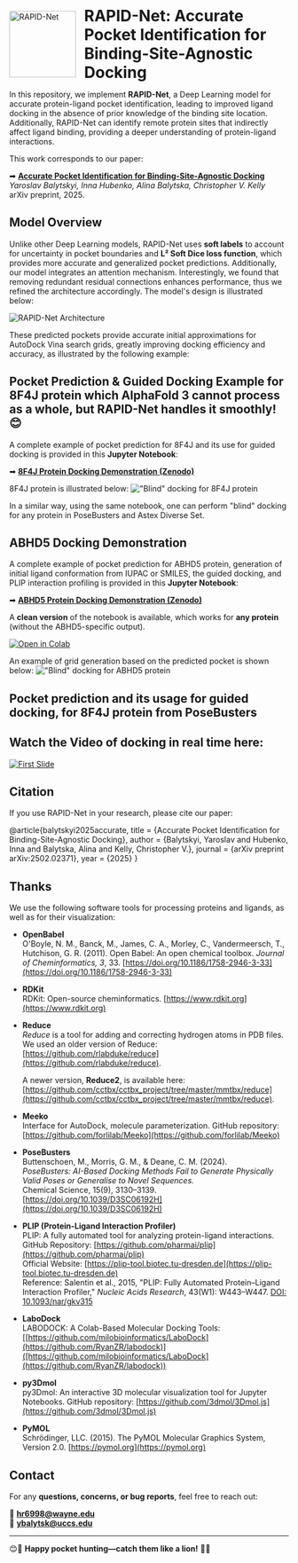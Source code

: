 <div style="display: flex; align-items: center;">

  <a href="https://github.com/BalytskyiJaroslaw/RAPID-Net/blob/main/New_Logo.png" target="_blank" style="margin-right: 15px;">
    <img src="https://raw.githubusercontent.com/BalytskyiJaroslaw/RAPID-Net/main/New_Logo.png" alt="RAPID-Net" width="120"/>
  </a>

  <h1 style="margin: 0;">RAPID-Net: Accurate Pocket Identification for Binding-Site-Agnostic Docking</h1>

</div>


In this repository, we implement **RAPID-Net**, a Deep Learning model for accurate protein-ligand pocket identification, leading to improved ligand docking in the absence of prior knowledge of the binding site location. Additionally, RAPID-Net can identify remote protein sites that indirectly affect ligand binding, providing a deeper understanding of protein-ligand interactions.

This work corresponds to our paper:

➡ **[Accurate Pocket Identification for Binding-Site-Agnostic Docking](https://arxiv.org/abs/2502.02371)**  
*Yaroslav Balytskyi, Inna Hubenko, Alina Balytska, Christopher V. Kelly*  
arXiv preprint, 2025.  

## Model Overview  

Unlike other Deep Learning models, RAPID-Net uses **soft labels** to account for uncertainty in pocket boundaries and **L² Soft Dice loss function**, which provides more accurate and generalized pocket predictions. Additionally, our model integrates an attention mechanism. Interestingly, we found that removing redundant residual connections enhances performance, thus we refined the architecture accordingly. The model's design is illustrated below:

![RAPID-Net Architecture](https://github.com/BalytskyiJaroslaw/RAPID-Net/blob/main/RAPID_diagram_insert.png)  

These predicted pockets provide accurate initial approximations for AutoDock Vina search grids, greatly improving docking efficiency and accuracy, as illustrated by the following example: 

## Pocket Prediction & Guided Docking Example for 8F4J protein which AlphaFold 3 cannot process as a whole, but RAPID-Net handles it smoothly! 😊

A complete example of pocket prediction for 8F4J and its use for guided docking is provided in this **Jupyter Notebook**:  

➡ **[8F4J Protein Docking Demonstration (Zenodo)](https://zenodo.org/records/15026755)**

8F4J protein is illustrated below:
!["Blind" docking for 8F4J protein](https://github.com/BalytskyiJaroslaw/RAPID-Net/blob/main/8F4J.png) 

In a similar way, using the same notebook, one can perform "blind" docking for any protein in PoseBusters and Astex Diverse Set.

## ABHD5 Docking Demonstration

A complete example of pocket prediction for ABHD5 protein, generation of initial ligand conformation from IUPAC or SMILES, the guided docking, and PLIP interaction profiling is provided in this **Jupyter Notebook**: 

➡ **[ABHD5 Protein Docking Demonstration (Zenodo)](https://zenodo.org/records/15048009)**

A **clean version** of the notebook is available, which works for **any protein** (without the ABHD5-specific output).  

[![Open in Colab](https://colab.research.google.com/assets/colab-badge.svg)](https://colab.research.google.com/github/BalytskyiJaroslaw/RAPID-Net/blob/main/Demo_docking_guided_by_RAPID_Net_ABHD5_as_an_example_submit_clean.ipynb)

An example of grid generation based on the predicted pocket is shown below:
!["Blind" docking for ABHD5 protein](https://github.com/BalytskyiJaroslaw/RAPID-Net/blob/main/Vina_Setup.png) 

## Pocket prediction and its usage for guided docking, for 8F4J protein from PoseBusters

## Watch the Video of docking in real time here:
[![First Slide](https://github.com/BalytskyiJaroslaw/RAPID-Net/blob/main/8F4J_screenshot_1.png?raw=true)](https://youtu.be/EkUKmoW11pE)


## Citation  

If you use RAPID-Net in your research, please cite our paper:  

@article{balytskyi2025accurate,
  title = {Accurate Pocket Identification for Binding-Site-Agnostic Docking},
  author = {Balytskyi, Yaroslav and Hubenko, Inna and Balytska, Alina and Kelly, Christopher V.},
  journal = {arXiv preprint arXiv:2502.02371},
  year = {2025}
}

## Thanks

We use the following software tools for processing proteins and ligands, as well as for their visualization:

- **OpenBabel**  
  O'Boyle, N. M., Banck, M., James, C. A., Morley, C., Vandermeersch, T., Hutchison, G. R. (2011). Open Babel: An open chemical toolbox. *Journal of Cheminformatics, 3*, 33. [https://doi.org/10.1186/1758-2946-3-33](https://doi.org/10.1186/1758-2946-3-33)

- **RDKit**  
  RDKit: Open-source cheminformatics. [https://www.rdkit.org](https://www.rdkit.org)

- **Reduce**  
  *Reduce* is a tool for adding and correcting hydrogen atoms in PDB files.  
  We used an older version of Reduce:  
  [https://github.com/rlabduke/reduce](https://github.com/rlabduke/reduce).  

  A newer version, **Reduce2**, is available here:  
  [https://github.com/cctbx/cctbx_project/tree/master/mmtbx/reduce](https://github.com/cctbx/cctbx_project/tree/master/mmtbx/reduce).

- **Meeko**  
 Interface for AutoDock, molecule parameterization. GitHub repository: [https://github.com/forlilab/Meeko](https://github.com/forlilab/Meeko)

- **PoseBusters**  
  Buttenschoen, M., Morris, G. M., & Deane, C. M. (2024).  
  *PoseBusters: AI-Based Docking Methods Fail to Generate Physically Valid Poses or Generalise to Novel Sequences.*  
  Chemical Science, 15(9), 3130–3139.  
  [https://doi.org/10.1039/D3SC06192H](https://doi.org/10.1039/D3SC06192H)

- **PLIP (Protein-Ligand Interaction Profiler)**  
  PLIP: A fully automated tool for analyzing protein-ligand interactions.  
  GitHub Repository: [https://github.com/pharmai/plip](https://github.com/pharmai/plip)  
  Official Website: [https://plip-tool.biotec.tu-dresden.de](https://plip-tool.biotec.tu-dresden.de)  
  Reference: Salentin et al., 2015, "PLIP: Fully Automated Protein–Ligand Interaction Profiler," *Nucleic Acids Research*, 43(W1): W443–W447. [DOI: 10.1093/nar/gkv315](https://doi.org/10.1093/nar/gkv315)

- **LaboDock**  
  LABODOCK: A Colab-Based Molecular Docking Tools: [[https://github.com/milobioinformatics/LaboDock](https://github.com/RyanZR/labodock)]([https://github.com/milobioinformatics/LaboDock](https://github.com/RyanZR/labodock))

- **py3Dmol**  
  py3Dmol: An interactive 3D molecular visualization tool for Jupyter Notebooks. GitHub repository: [https://github.com/3dmol/3Dmol.js](https://github.com/3dmol/3Dmol.js)

- **PyMOL**  
  Schrödinger, LLC. (2015). The PyMOL Molecular Graphics System, Version 2.0. [https://pymol.org](https://pymol.org)

## Contact

For any **questions, concerns, or bug reports**, feel free to reach out:  

📧 **hr6998@wayne.edu**  
📧 **ybalytsk@uccs.edu**  

---

😊🦁 **Happy pocket hunting—catch them like a lion!** 🎯🔬


